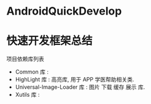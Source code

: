 # AndroidQuickDevelop

<h1>快速开发框架总结</h1>

项目依赖库列表
- Common 库 : 
- HighLight 库 : 高亮库, 用于 APP 学医帮助相关类.
- Universal-Image-Loader 库 : 图片 下载 缓存 展示 库.
- Xutils 库 : 


